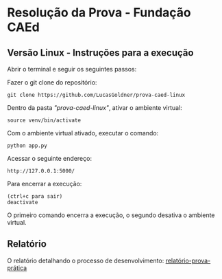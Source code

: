 # Resolução da Prova - Fundação CAEd 
## Versão Linux - Instruções para a execução


Abrir o terminal e seguir os seguintes passos:

Fazer o git clone do repositório:

    git clone https://github.com/LucasGoldner/prova-caed-linux

Dentro da pasta *"prova-caed-linux"*, ativar o ambiente virtual:
 
    source venv/bin/activate

Com o ambiente virtual ativado, executar o comando:
  
    python app.py

Acessar o seguinte endereço: 

    http://127.0.0.1:5000/

Para encerrar a execução:

    (ctrl+c para sair)
    deactivate

O primeiro comando encerra a execução, o segundo desativa o ambiente virtual.
    
## Relatório

O relatório detalhando o processo de desenvolvimento: 
[relatório-prova-prática](https://docs.google.com/document/d/1j3nS6w3SwsXBgtOjVmHf9iBw4D1BGw0NzjQl9GTVer4/edit?usp=sharing)
